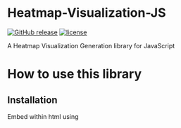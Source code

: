 # Heatmap-Visualization-JS
[![GitHub release](https://img.shields.io/github/release/SunitRaut/Heatmap-Visualization-JS.svg)](https://github.com/SunitRaut/Heatmap-Visualization-JS)
[![license](https://img.shields.io/github/license/SunitRaut/Heatmap-Visualization-JS.svg)](https://github.com/SunitRaut/Heatmap-Visualization-JS/blob/master/LICENSE)

A Heatmap Visualization Generation library for JavaScript

# How to use this library

## Installation

Embed within html using <script> tag
```  
<script src= "https://SunitRaut.github.io/Heatmap-Visualization-JS/heatmap.js" > </script>
```

### Create HeatMap Object
```
var p = new HeatMap();
```
### Define Region for HeatMap
```
var loc = [[19.0454,72.8891],[19.045,72.8893],[19.0459,72.8894],[19.0452,72.8897],[19.0458,72.8898],[19.0458,72.8903],[19.0452,72.8903]];

var region = p.defineRegion(loc);
```

### Create HeatMap by adding data to region
```
var data = [12,43,64,53,34,23,38];

var heatmap = p.createHeatMap(data);
```

Check Demo here: https://SunitRaut.github.io/Heatmap-Visualization-JS/example
